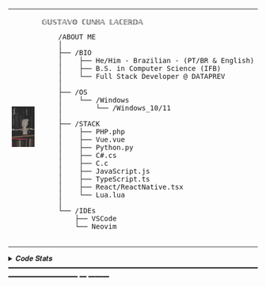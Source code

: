 <table>
  <tr>
    <td style="width: 40%; ">
       <img src="https://raw.githubusercontent.com/GustavoCunhaLacerda/GustavoCunhaLacerda/refs/heads/master/imagem.jpg" alt="Angel" style="width: 370px; border: none;"/>
    </td>
    <td style="width: 50%; vertical-align: top;">
      <p style="font-family: monospace; font-size: 16px;">
       <pre>𝔾𝕌𝕊𝕋𝔸𝕍𝕆 ℂ𝕌ℕℍ𝔸 𝕃𝔸ℂ𝔼ℝ𝔻𝔸</pre>
      </p>
    <pre>
    /ABOUT ME
    │
    ├── /BIO
    │    ├── He/Him - Brazilian - (PT/BR & English)
    │    ├── B.S. in Computer Science (IFB)
    │    └── Full Stack Developer @ DATAPREV
    │
    ├── /OS
    │    └── /Windows
    │        └── /Windows_10/11
    │
    ├── /STACK
    │    ├── PHP.php
    │    ├── Vue.vue
    │    ├── Python.py
    │    ├── C#.cs
    │    ├── C.c
    │    ├── JavaScript.js
    │    ├── TypeScript.ts
    │    ├── React/ReactNative.tsx
    │    └── Lua.lua
    │
    └── /IDEs
        ├── VSCode
        └── Neovim
  </pre>
  </tr>
</table>

<details>
<summary> 𝑪𝒐𝒅𝒆 𝑺𝒕𝒂𝒕𝒔 ━━━━━━━━━━━━━━━━━━━━━━━━━━━━━━━━━━━━━━━━━━━━━━ ━ ━━━</summary>
<br>
  <img src="https://github-readme-stats.vercel.app/api/top-langs?username=GustavoCunhaLacerda&count_private=true&disable_animations=false&theme=nord&locale=en&hide_border=true&order=1&layout=pie" height="163," alt="LeetCode Stats" /> <img src="https://github-readme-stats.vercel.app/api?username=GustavoCunhaLacerda&hide_title=false&hide_rank=false&show_icons=true&include_all_commits=true&count_private=true&disable_animations=false&theme=nord&locale=en&hide_border=true&order=1" height="163" alt="stats graph"  />
<br>
</details>





                                                                                                          
                                                                                                          

